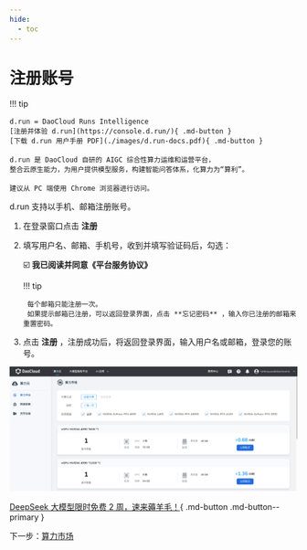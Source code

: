 ```yaml
---
hide:
  - toc
---
```


# 注册账号

!!! tip

    d.run = DaoCloud Runs Intelligence
    [注册并体验 d.run](https://console.d.run/){ .md-button }
    [下载 d.run 用户手册 PDF](./images/d.run-docs.pdf){ .md-button }
    
    d.run 是 DaoCloud 自研的 AIGC 综合性算力运维和运营平台，
    整合云原生能力，为用户提供模型服务，构建智能问答体系，化算力为“算利”。

    建议从 PC 端使用 Chrome 浏览器进行访问。

d.run 支持以手机、邮箱注册账号。

1. 在登录窗口点击 **注册**
1. 填写用户名、邮箱、手机号，收到并填写验证码后，勾选：

    ☑️ **我已阅读并同意《平台服务协议》**

    !!! tip

        每个邮箱只能注册一次。
        如果提示邮箱已注册，可以返回登录界面，点击 **忘记密码** ，输入你已注册的邮箱来重置密码。

1. 点击 **注册** ，注册成功后，将返回登录界面，输入用户名或邮箱，登录您的账号。

![market](./images/regis01.png)

[DeepSeek 大模型限时免费 2 周，速来薅羊毛！](https://console.d.run/){ .md-button .md-button--primary }

下一步：[算力市场](./zestu/index.md)
